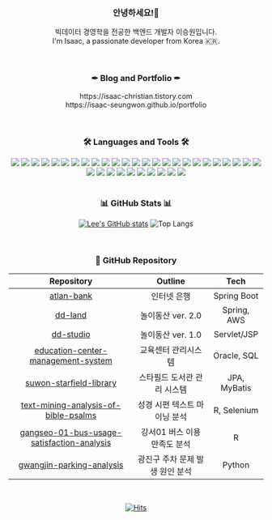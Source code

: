 <h3 align="center">안녕하세요!👋</h3>
<p align="center">빅데이터 경영학을 전공한 백엔드 개발자 이승원입니다.
<br>I'm Isaac, a passionate developer from Korea 🇰🇷.</p>

<br>

<h3 align="center">✒ Blog and Portfolio ✒</h3>
<p align="center">https://isaac-christian.tistory.com<br>https://isaac-seungwon.github.io/portfolio</p>

<br>

<h3 align="center">🛠 Languages and Tools 🛠</h3>
<div align="center">
	<img src="https://img.shields.io/badge/Java-ED8B00?style=flat-square&logo=Java&logoColor=white">
	<img src="https://img.shields.io/badge/C-A8B9CC?style=flat-square&logo=C&logoColor=black">
	<img src="https://img.shields.io/badge/C++-00599C?style=flat-square&logo=c%2B%2B&logoColor=white">
	<img src="https://img.shields.io/badge/Python-3776AB?style=flat-square&logo=python&logoColor=white">
	<img src="https://img.shields.io/badge/HTML5-E34F26?style=flat-square&logo=HTML5&logoColor=white">
	<img src="https://img.shields.io/badge/CSS3-1572B6?style=flat-square&logo=CSS3&logoColor=white">
	<img src="https://img.shields.io/badge/JavaScript-F7DF1E?style=flat-square&logo=JavaScript&logoColor=black">
	<img src="https://img.shields.io/badge/jQuery-0769AD?style=flat-square&logo=jQuery&logoColor=white">
	<img src="https://img.shields.io/badge/JSP-007396?style=flat-square&logo=java&logoColor=white">
	<img src="https://img.shields.io/badge/jSoup-51C8FA?style=flat-square&logo=Java&logoColor=white">
	<img src="https://img.shields.io/badge/Selenium-43B02A?style=flat-square&logo=Selenium&logoColor=white">
	<img src="https://img.shields.io/badge/Spring-6DB33F?style=flat-square&logo=Spring&logoColor=white">
  	<img src="https://img.shields.io/badge/Spring%20Boot-6DB33F?style=flat-square&logo=Spring%20Boot&logoColor=white">
	<img src="https://img.shields.io/badge/MyBatis-000000?style=flat-square&logo=mybatis&logoColor=white">
	<img src="https://img.shields.io/badge/JDBC-000000?style=flat-square&logo=Java&logoColor=white">
	<img src="https://img.shields.io/badge/MySQL-4479A1?style=flat-square&logo=MySQL&logoColor=white">
	<img src="https://img.shields.io/badge/Oracle-F80000?style=flat-square&logo=Oracle&logoColor=white">
	<img src="https://img.shields.io/badge/DBeaver-CC6699?style=flat-square&logo=DBeaver&logoColor=white">
	<img src="https://img.shields.io/badge/AWS-232F3E?style=flat-square&logo=Amazon%20AWS&logoColor=white">
 	<img src="https://img.shields.io/badge/R-276DC3?style=flat-square&logo=R&logoColor=white">
	<img src="https://img.shields.io/badge/Git-F05032?style=flat-square&logo=Git&logoColor=white">
	<img src="https://img.shields.io/badge/VSCODE-007ACC?style=flat-square&logo=VisualStudioCode&logoColor=white">
	<img src="https://img.shields.io/badge/Illustrator-FF9A00?style=flat-square&logo=Adobe%20Illustrator&logoColor=white"/>
	<img src="https://img.shields.io/badge/Photoshop-31A8FF?style=flat-square&logo=Adobe%20Photoshop&logoColor=white"/>
	<img src="https://img.shields.io/badge/Premiere%20Pro-9999FF?style=flat-square&logo=Adobe%20Premiere%20Pro&logoColor=white"/>
	<img src="https://img.shields.io/badge/React-61DAFB?style=flat-square&logo=React&logoColor=white">
	<img src="https://img.shields.io/badge/Node.js-339933?style=flat-square&logo=Node.js&logoColor=white">
	<img src="https://img.shields.io/badge/Figma-F24E1E?style=flat-square&logo=Figma&logoColor=white">
	<img src="https://img.shields.io/badge/WSL-0a97f5?style=flat-square&logo=windows&logoColor=white">
	<img src="https://img.shields.io/badge/Linux-000000?style=flat-square&logo=linux&logoColor=white">
	<img src="https://img.shields.io/badge/Ubuntu-E95420?style=flat-square&logo=Ubuntu&logoColor=white">
	<img src="https://img.shields.io/badge/Elasticsearch-005571?style=flat-square&logo=Elasticsearch&logoColor=white">
	<img src="https://img.shields.io/badge/Kibana-005571?style=flat-square&logo=Kibana&logoColor=white">
	<img src="https://img.shields.io/badge/SourceTree-005571?style=flat-square&logo=SourceTree&logoColor=white">
	<img src="https://img.shields.io/badge/Bootstrap-563D7C?style=flat-square&logo=Bootstrap&logoColor=white">
</div>

<br>

<!--
  <img src="https://img.shields.io/badge/Node.js-339933?style=for-the-badge&logo=Node.js&logoColor=white">
  <img src="https://img.shields.io/badge/React-61DAFB?style=for-the-badge&logo=React&logoColor=white">
-->

<h3 align="center">📊 GitHub Stats 📊</h3>
<div align = center>
	
[![Lee's GitHub stats](https://github-readme-stats.vercel.app/api?username=Isaac-Seungwon&theme=swift&show_icons=true)]() ![Top Langs](https://github-readme-stats.vercel.app/api/top-langs/?username=Isaac-Seungwon&theme=swift&layout=compact)

</div>

<!--
## License
- MetaCode Machine Learning BEGINNER
- MetaCode Python BEGINNER
-->

<br>

<!--
<h3 align="center">👾 Baekjoon Online Judge 👾</h3>
<div align=center>

[![Solved.ac Profile](http://mazassumnida.wtf/api/v2/generate_badge?boj=isaac_christian)](https://solved.ac/isaac_christian/)
![mazandi profile](http://mazandi.herokuapp.com/api?handle=isaac_christian&theme=warm)

</div>

<br>
-->

<h3 align="center">📂 GitHub Repository</h3>
<div align=center>

|Repository|Outline|Tech|
|:------:|:---:|:---:|
|[atlan-bank](https://github.com/Isaac-Seungwon/atlan-bank)|인터넷 은행|Spring Boot|
|[dd-land](https://github.com/Isaac-Seungwon/dd-land.git)|놀이동산 ver. 2.0|Spring, AWS|
|[dd-studio](https://github.com/Isaac-Seungwon/dd-studio)|놀이동산 ver. 1.0|Servlet/JSP|
|[education-center-management-system](https://github.com/Isaac-Seungwon/education-center-management-system)|교육센터 관리시스템|Oracle, SQL|
|[suwon-starfield-library](https://github.com/Isaac-Seungwon/suwon-starfield-library.git)|스타필드 도서관 관리 시스템|JPA, MyBatis|
|[text-mining-analysis-of-bible-psalms](https://github.com/Isaac-Seungwon/text-mining-analysis-of-bible-psalms)|성경 시편 텍스트 마이닝 분석|R, Selenium|
|[gangseo-01-bus-usage-satisfaction-analysis](https://github.com/Isaac-Seungwon/gangseo-01-bus-usage-satisfaction-analysis)|강서01 버스 이용 만족도 분석|R|
|[gwangjin-parking-analysis](https://github.com/Isaac-Seungwon/gwangjin-parking-analysis)|광진구 주차 문제 발생 원인 분석|Python|

</div>

<br>

<div align = center>

[![Hits](https://hits.seeyoufarm.com/api/count/incr/badge.svg?url=https%3A%2F%2Fgithub.com%2FIsaac-Seungwon&count_bg=%23162457&title_bg=%23121517&icon=&icon_color=%23E7E7E7&title=hits&edge_flat=true)](https://hits.seeyoufarm.com)

</div>

<!--

<h3 align="center">🎇 Contact 🎇</h3>

[![Tech Blog Badge](http://img.shields.io/badge/-Tech%20blog-black?style=flat-square&logo=github&link=https://isaac-christian.tistory.com/)](https://isaac-christian.tistory.com/)
[![Gmail Badge](https://img.shields.io/badge/Gmail-d14836?style=flat-square&logo=Gmail&logoColor=white&link=mailto:zhzk33@gmail.com)](mailto:zhzk33@gmail.com)
[![Naver Badge](https://img.shields.io/badge/Naver-03C75A?style=flat-square&logo=Naver&logoColor=white&link=mailto:zhzkdkrak@naver.com)](mailto:zhzkdkrak@naver.com)

**Isaac-Seungwon/Isaac-Seungwon** is a ✨ _special_ ✨ repository because its `README.md` (this file) appears on your GitHub profile.

| [![Solved.ac Profile](http://mazassumnida.wtf/api/v2/generate_badge?boj=isaac_christian)](https://solved.ac/isaac_christian/) |
| ------------- |

### 🤖 About me:

<div align=center>
	<img src="https://capsule-render.vercel.app/api?type=waving&color=auto&height=55&section=header&text=Seungwon's%20Github!&fontSize=30" />	
</div>

<img src="https://img.shields.io/badge/SPSS-FF4500?style=flat-square&logo=IBM&logoColor=white">

- Korea Digital Media High School Department of Digital Contents 14th
- Gangseo University Department of Bigdata Management

<img src="https://img.shields.io/badge/github-181717?style=for-the-badge&logo=github&logoColor=white">
<img src="https://img.shields.io/badge/aws-232F3E?style=for-the-badge&logo=Amazon aws&logoColor=white">
<img src="https://img.shields.io/badge/JavaScript-F7DF1E?style=for-the-badge&logo=JavaScript&logoColor=white">
<img src="https://img.shields.io/badge/Spring-6DB33F?style=for-the-badge&logo=Spring&logoColor=white">
<img src="https://img.shields.io/badge/HTML5-E34F26?style=for-the-badge&logo=HTML5&logoColor=white">
<img src="https://img.shields.io/badge/CSS3-1572B6?style=for-the-badge&logo=CSS3&logoColor=white"> <br>

Here are some ideas to get you started:

- 🔭 I’m currently working on ...
- 🌱 I’m currently learning ...
- 👯 I’m looking to collaborate on ...
- 🤔 I’m looking for help with ...
- 💬 Ask me about ...
- 📫 How to reach me: ...
- 😄 Pronouns: ...
- ⚡ Fun fact: ...
-->
